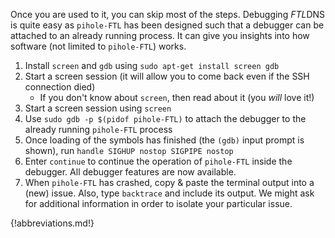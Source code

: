 Once you are used to it, you can skip most of the steps. Debugging *FTL*DNS is quite easy as `pihole-FTL` has been designed such that a debugger can be attached to an already running process. It can give you insights into how software (not limited to `pihole-FTL`) works.

1. Install `screen` and `gdb` using `sudo apt-get install screen gdb`
2. Start a screen session (it will allow you to come back even if the SSH connection died)
    * If you don't know about `screen`, then read about it (you *will* love it!)
3. Start a screen session using `screen`
4. Use `sudo gdb -p $(pidof pihole-FTL)` to attach the debugger to the already running `pihole-FTL` process
5. Once loading of the symbols has finished (the `(gdb)` input prompt is shown), run `handle SIGHUP nostop SIGPIPE nostop`
6. Enter `continue` to continue the operation of `pihole-FTL` inside the debugger. All debugger features are now available.
7. When `pihole-FTL` has crashed, copy & paste the terminal output into a (new) issue. Also, type `backtrace` and include its output. We might ask for additional information in order to isolate your particular issue.

<!-- When you want to detach the debugger from `FTL` without terminating the process, you can hit `Ctrl+C` and enter `detach` followed by `quit`. -->

{!abbreviations.md!}
